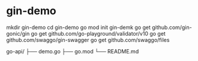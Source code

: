 # gin-demo

mkdir gin-demo
cd gin-demo
go mod init gin-demk
go get github.com/gin-gonic/gin
go get github.com/go-playground/validator/v10
go get github.com/swaggo/gin-swagger
go get github.com/swaggo/files


go-api/
├── demo.go
├── go.mod
└── README.md
